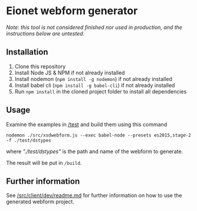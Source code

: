 # Eionet webform generator

_Note: this tool is not considered finished nor used in production, and the instructions below are untested._

## Installation

1. Clone this repository
2. Install Node JS & NPM if not already installed
3. Install nodemon (`npm install -g nodemon`) if not already installed
4. Install babel cli (`npm install -g babel-cli`) if not already installed
5. Run `npm install` in the cloned project folder to install all dependencies

## Usage

Examine the examples in [/test](./test) and build them using this command

`nodemon ./src/xsdwebform.js --exec babel-node --presets es2015,stage-2 -f ./test/dstypes`

where _"./test/dstypes"_ is the path and name of the webform to generate. 

The result will be put in `/build`.

## Further information

See [/src/client/dev/readme.md](/src/client/dev/readme.md) for further information on how to use the generated webform project.
